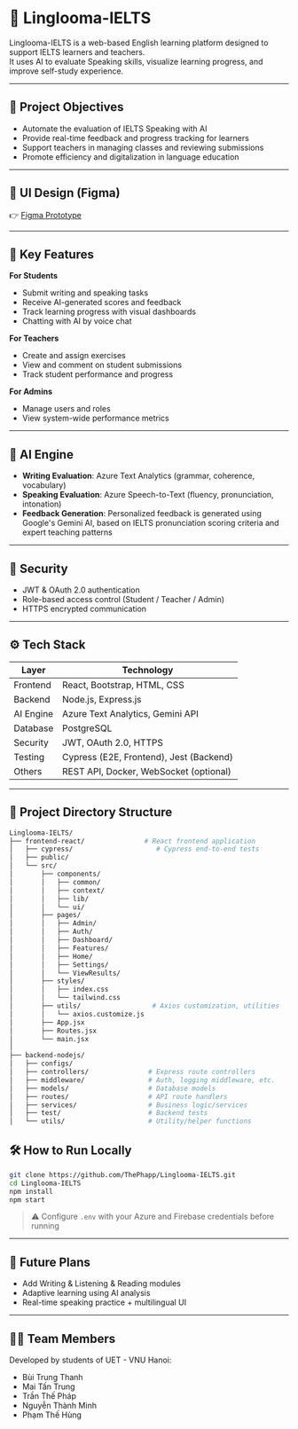 # 📘 Linglooma-IELTS

Linglooma-IELTS is a web-based English learning platform designed to support IELTS learners and teachers.  
It uses AI to evaluate Speaking skills, visualize learning progress, and improve self-study experience.

---

## 🎯 Project Objectives

- Automate the evaluation of IELTS Speaking with AI
- Provide real-time feedback and progress tracking for learners
- Support teachers in managing classes and reviewing submissions
- Promote efficiency and digitalization in language education

---

## 🎨 UI Design (Figma)

👉 [Figma Prototype](https://www.figma.com/design/Y2hHstQe0XgOFyVnlK3Ru2/Linglooma?node-id=0-1&t=1KkpUqhxLMWYtM7u-1)


---

## 🧩 Key Features

 **For Students**  
- Submit writing and speaking tasks  
- Receive AI-generated scores and feedback  
- Track learning progress with visual dashboards
- Chatting with AI by voice chat  

 **For Teachers**  
- Create and assign exercises  
- View and comment on student submissions  
- Track student performance and progress  

 **For Admins**  
- Manage users and roles  
- View system-wide performance metrics  

---

## 🤖 AI Engine

- **Writing Evaluation**: Azure Text Analytics (grammar, coherence, vocabulary)  
- **Speaking Evaluation**: Azure Speech-to-Text (fluency, pronunciation, intonation)  
- **Feedback Generation**: Personalized feedback is generated using Google's Gemini AI, based on IELTS pronunciation scoring criteria and expert teaching patterns  

---

## 🔐 Security

- JWT & OAuth 2.0 authentication  
- Role-based access control (Student / Teacher / Admin)  
- HTTPS encrypted communication  

---

## ⚙️ Tech Stack

| Layer     | Technology                                      |
|-----------|-------------------------------------------------|
| Frontend  | React, Bootstrap, HTML, CSS                     |
| Backend   | Node.js, Express.js                             |
| AI Engine | Azure Text Analytics, Gemini API                |
| Database  | PostgreSQL                                      |
| Security  | JWT, OAuth 2.0, HTTPS                           |
| Testing   | Cypress (E2E, Frontend), Jest (Backend)          |
| Others    | REST API, Docker, WebSocket (optional)          |

---

## 📁 Project Directory Structure

```bash
Linglooma-IELTS/
├── frontend-react/               # React frontend application
│   ├── cypress/                     # Cypress end-to-end tests
│   ├── public/
│   └── src/
│       ├── components/
│       │   ├── common/
│       │   ├── context/
│       │   ├── lib/
│       │   └── ui/
│       ├── pages/
│       │   ├── Admin/
│       │   ├── Auth/
│       │   ├── Dashboard/
│       │   ├── Features/
│       │   ├── Home/
│       │   ├── Settings/
│       │   └── ViewResults/
│       ├── styles/
│       │   ├── index.css
│       │   └── tailwind.css
│       ├── utils/                  # Axios customization, utilities
│       │   └── axios.customize.js
│       ├── App.jsx
│       ├── Routes.jsx
│       └── main.jsx
│
├── backend-nodejs/
│   ├── configs/
│   ├── controllers/               # Express route controllers
│   ├── middleware/                # Auth, logging middleware, etc.
│   ├── models/                    # Database models
│   ├── routes/                    # API route handlers
│   ├── services/                  # Business logic/services
│   ├── test/                      # Backend tests
│   └── utils/                     # Utility/helper functions
 ``` 
## 🛠 How to Run Locally

```bash
git clone https://github.com/ThePhapp/Linglooma-IELTS.git
cd Linglooma-IELTS
npm install
npm start
```

> ⚠️ Configure `.env` with your Azure and Firebase credentials before running

---

## 🚀 Future Plans

- Add Writing & Listening & Reading modules  
- Adaptive learning using AI analysis  
- Real-time speaking practice + multilingual UI  

---

## 👨‍💻 Team Members

Developed by students of UET - VNU Hanoi:

- Bùi Trung Thanh  
- Mai Tấn Trung  
- Trần Thế Pháp  
- Nguyễn Thành Minh  
- Phạm Thế Hùng
